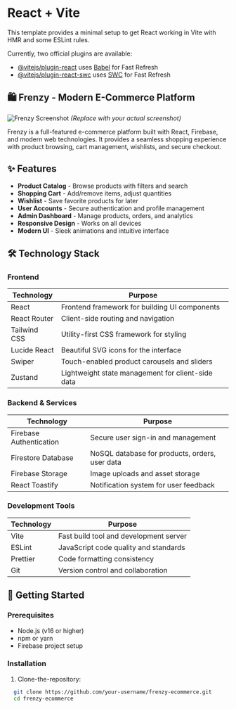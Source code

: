 # React + Vite

This template provides a minimal setup to get React working in Vite with HMR and some ESLint rules.

Currently, two official plugins are available:

- [@vitejs/plugin-react](https://github.com/vitejs/vite-plugin-react/blob/main/packages/plugin-react) uses [Babel](https://babeljs.io/) for Fast Refresh
- [@vitejs/plugin-react-swc](https://github.com/vitejs/vite-plugin-react/blob/main/packages/plugin-react-swc) uses [SWC](https://swc.rs/) for Fast Refresh

## 🛍️ Frenzy - Modern E-Commerce Platform

![Frenzy Screenshot](https://i.imgur.com/JK7zQ9a.png) _(Replace with your actual screenshot)_

Frenzy is a full-featured e-commerce platform built with React, Firebase, and modern web technologies. It provides a seamless shopping experience with product browsing, cart management, wishlists, and secure checkout.

## ✨ Features

- **Product Catalog** - Browse products with filters and search
- **Shopping Cart** - Add/remove items, adjust quantities
- **Wishlist** - Save favorite products for later
- **User Accounts** - Secure authentication and profile management
- **Admin Dashboard** - Manage products, orders, and analytics
- **Responsive Design** - Works on all devices
- **Modern UI** - Sleek animations and intuitive interface

## 🛠️ Technology Stack

### Frontend

| Technology   | Purpose                                           |
| ------------ | ------------------------------------------------- |
| React        | Frontend framework for building UI components     |
| React Router | Client-side routing and navigation        |
| Tailwind CSS | Utility-first CSS framework for       styling        |
| Lucide React | Beautiful SVG icons for the interface      |
| Swiper       | Touch-enabled product carousels and sliders        |
| Zustand      | Lightweight state management for client-side data |

### Backend & Services

| Technology              | Purpose                                        |
| ----------------------- | ---------------------------------------------- |
| Firebase Authentication | Secure user sign-in and management             |
| Firestore Database      | NoSQL database for products, orders, user data |
| Firebase Storage        | Image uploads and asset storage                |
| React Toastify          | Notification system for user feedback          |

### Development Tools

| Technology | Purpose                                |
| ---------- | -------------------------------------- |
| Vite       | Fast build tool and development server |
| ESLint     | JavaScript code quality and standards  |
| Prettier   | Code formatting consistency            |
| Git        | Version control and collaboration      |

## 🚀 Getting Started

### Prerequisites

- Node.js (v16 or higher)
- npm or yarn
- Firebase project setup

### Installation

1. Clone-the-repository:
 ```bash
   git clone https://github.com/your-username/frenzy-ecommerce.git
   cd frenzy-ecommerce
   ```
